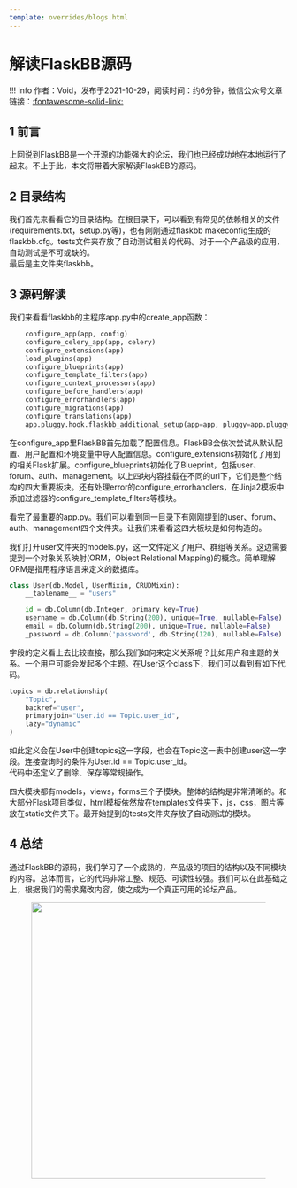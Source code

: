 ```yaml
---
template: overrides/blogs.html
---
```


# 解读FlaskBB源码

!!! info
    作者：Void，发布于2021-10-29，阅读时间：约6分钟，微信公众号文章链接：[:fontawesome-solid-link:](https://mp.weixin.qq.com/s/Bsoc0rj14ma3luKjvR_9qQ)

## 1 前言

上回说到FlaskBB是一个开源的功能强大的论坛，我们也已经成功地在本地运行了起来。不止于此，本文将带着大家解读FlaskBB的源码。

## 2 目录结构

我们首先来看看它的目录结构。在根目录下，可以看到有常见的依赖相关的文件(requirements.txt，setup.py等)，也有刚刚通过flaskbb makeconfig生成的flaskbb.cfg。tests文件夹存放了自动测试相关的代码。对于一个产品级的应用，自动测试是不可或缺的。  
最后是主文件夹flaskbb。

## 3 源码解读

我们来看看flaskbb的主程序app.py中的create_app函数：

```python
    configure_app(app, config)
    configure_celery_app(app, celery)
    configure_extensions(app)
    load_plugins(app)
    configure_blueprints(app)
    configure_template_filters(app)
    configure_context_processors(app)
    configure_before_handlers(app)
    configure_errorhandlers(app)
    configure_migrations(app)
    configure_translations(app)
    app.pluggy.hook.flaskbb_additional_setup(app=app, pluggy=app.pluggy)
```

在configure_app里FlaskBB首先加载了配置信息。FlaskBB会依次尝试从默认配置、用户配置和环境变量中导入配置信息。configure_extensions初始化了用到的相关Flask扩展。configure_blueprints初始化了Blueprint，包括user、forum、auth、management。以上四块内容挂载在不同的url下，它们是整个结构的四大重要板块。还有处理error的configure_errorhandlers，在Jinja2模板中添加过滤器的configure_template_filters等模块。

看完了最重要的app.py。我们可以看到同一目录下有刚刚提到的user、forum、auth、management四个文件夹。让我们来看看这四大板块是如何构造的。  

我们打开user文件夹的models.py，这一文件定义了用户、群组等关系。这边需要提到一个对象关系映射(ORM，Object Relational Mapping)的概念。简单理解ORM是指用程序语言来定义的数据库。

```python
class User(db.Model, UserMixin, CRUDMixin):
    __tablename__ = "users"

    id = db.Column(db.Integer, primary_key=True)
    username = db.Column(db.String(200), unique=True, nullable=False)
    email = db.Column(db.String(200), unique=True, nullable=False)
    _password = db.Column('password', db.String(120), nullable=False)
```

字段的定义看上去比较直接，那么我们如何来定义关系呢？比如用户和主题的关系。一个用户可能会发起多个主题。在User这个class下，我们可以看到有如下代码。

```python
topics = db.relationship(
    "Topic",
    backref="user",
    primaryjoin="User.id == Topic.user_id",
    lazy="dynamic"
)
```

如此定义会在User中创建topics这一字段，也会在Topic这一表中创建user这一字段。连接查询时的条件为User.id == Topic.user_id。  
代码中还定义了删除、保存等常规操作。

四大模块都有models，views，forms三个子模块。整体的结构是非常清晰的。和大部分Flask项目类似，html模板依然放在templates文件夹下，js，css，图片等放在static文件夹下。最开始提到的tests文件夹存放了自动测试的模块。

## 4 总结

通过FlaskBB的源码，我们学习了一个成熟的，产品级的项目的结构以及不同模块的内容。总体而言，它的代码非常工整、规范、可读性较强。我们可以在此基础之上，根据我们的需求魔改内容，使之成为一个真正可用的论坛产品。

<figure>
  <img src="https://cdn.jsdelivr.net/gh/BulletTech2021/Pics/2021-6-14/1623639526512-1080P%20(Full%20HD)%20-%20Tail%20Pic.png" width="500" />
</figure>
